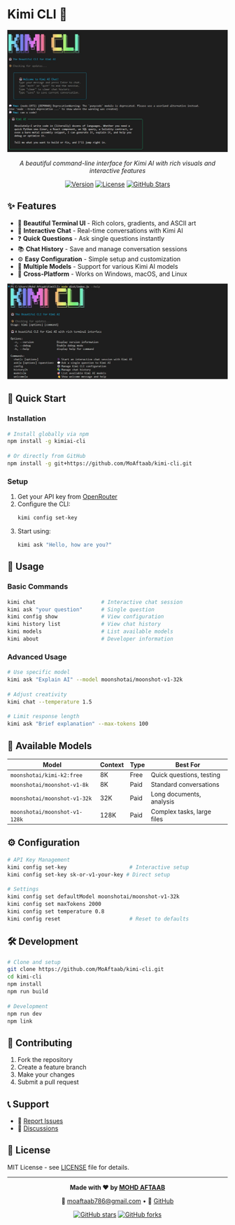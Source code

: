 # Kimi CLI 🤖

<div align="center">

![Kimi CLI Banner](./src/assets/kimi-cli-banner.jpg)

*A beautiful command-line interface for Kimi AI with rich visuals and interactive features*

[![Version](https://img.shields.io/npm/v/kimi-cli?style=for-the-badge&logo=npm)](https://www.npmjs.com/package/kimi-cli)
[![License](https://img.shields.io/npm/l/kimi-cli?style=for-the-badge)](./LICENSE)
[![GitHub Stars](https://img.shields.io/github/stars/MoAftaab/kimi-cli?style=for-the-badge&logo=github)](https://github.com/MoAftaab/kimi-cli)

</div>

## ✨ Features

- 🎨 **Beautiful Terminal UI** - Rich colors, gradients, and ASCII art
- 💬 **Interactive Chat** - Real-time conversations with Kimi AI
- ❓ **Quick Questions** - Ask single questions instantly
- 📚 **Chat History** - Save and manage conversation sessions
- ⚙️ **Easy Configuration** - Simple setup and customization
- 🎯 **Multiple Models** - Support for various Kimi AI models
- 🚀 **Cross-Platform** - Works on Windows, macOS, and Linux

![Features Overview](./src/assets/kimi-cli-demo.jpg)

## 🚀 Quick Start

### Installation
```bash
# Install globally via npm
npm install -g kimiai-cli

# Or directly from GitHub
npm install -g git+https://github.com/MoAftaab/kimi-cli.git
```

### Setup
1. Get your API key from [OpenRouter](https://openrouter.ai/keys)
2. Configure the CLI:
   ```bash
   kimi config set-key
   ```
3. Start using:
   ```bash
   kimi ask "Hello, how are you?"
   ```

## 💬 Usage

### Basic Commands
```bash
kimi chat                     # Interactive chat session
kimi ask "your question"      # Single question
kimi config show              # View configuration
kimi history list             # View chat history
kimi models                   # List available models
kimi about                    # Developer information
```

### Advanced Usage
```bash
# Use specific model
kimi ask "Explain AI" --model moonshotai/moonshot-v1-32k

# Adjust creativity
kimi chat --temperature 1.5

# Limit response length
kimi ask "Brief explanation" --max-tokens 100
```

## 🎯 Available Models

| Model | Context | Type | Best For |
|-------|---------|------|----------|
| `moonshotai/kimi-k2:free` | 8K | Free | Quick questions, testing |
| `moonshotai/moonshot-v1-8k` | 8K | Paid | Standard conversations |
| `moonshotai/moonshot-v1-32k` | 32K | Paid | Long documents, analysis |
| `moonshotai/moonshot-v1-128k` | 128K | Paid | Complex tasks, large files |

## ⚙️ Configuration

```bash
# API Key Management
kimi config set-key                    # Interactive setup
kimi config set-key sk-or-v1-your-key # Direct setup

# Settings
kimi config set defaultModel moonshotai/moonshot-v1-32k
kimi config set maxTokens 2000
kimi config set temperature 0.8
kimi config reset                      # Reset to defaults
```

## 🛠️ Development

```bash
# Clone and setup
git clone https://github.com/MoAftaab/kimi-cli.git
cd kimi-cli
npm install
npm run build

# Development
npm run dev
npm link
```

## 🤝 Contributing

1. Fork the repository
2. Create a feature branch
3. Make your changes
4. Submit a pull request

## 📞 Support

- 🐛 [Report Issues](https://github.com/MoAftaab/kimi-cli/issues)
- 💬 [Discussions](https://github.com/MoAftaab/kimi-cli/discussions)

## 📄 License

MIT License - see [LICENSE](LICENSE) file for details.

---

<div align="center">

**Made with ❤️ by [MOHD AFTAAB](https://github.com/MoAftaab)**

📧 [moaftaab786@gmail.com](mailto:moaftaab786@gmail.com) • 🐙 [GitHub](https://github.com/MoAftaab)

[![GitHub stars](https://img.shields.io/github/stars/MoAftaab/kimi-cli.svg?style=social&label=Star)](https://github.com/MoAftaab/kimi-cli)
[![GitHub forks](https://img.shields.io/github/forks/MoAftaab/kimi-cli.svg?style=social&label=Fork)](https://github.com/MoAftaab/kimi-cli/fork)

</div>
